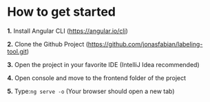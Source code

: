 # How to get started
**1.** Install Angular CLI (https://angular.io/cli)

**2.** Clone the Github Project (https://github.com/jonasfabian/labeling-tool.git)

**3.** Open the project in your favorite IDE (IntelliJ Idea recommended)

**4.** Open console and move to the frontend folder of the project

**5.** Type:`ng serve -o` (Your browser should open a new tab)
